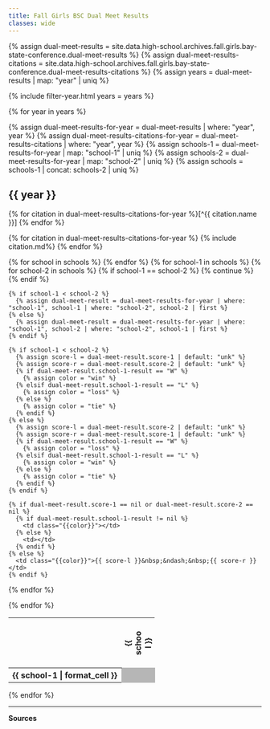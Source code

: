 ```yaml
---
title: Fall Girls BSC Dual Meet Results
classes: wide
---
```


<style>
  table {
    overflow: visible;
  }

  tbody tr:first-child th {
    height: 100px;
  }

  td {
    border: 1px solid #b6b6b6;
    text-align: center;
    padding: 0;
    width: 50px;
  }

  .school-name {
    transform: rotate(-90deg);
    max-width: 50px;
    width: 50px;
  }

  .neutral {
    background-color: #b6b6b6;
  }

  .win {
    background-color: #7abd91;
  }

  .loss {
    background-color: #ff6962;
  }

  .tie {
    background-color: #e8e8e8;
  }
</style>

{% assign dual-meet-results = site.data.high-school.archives.fall.girls.bay-state-conference.dual-meet-results %}
{% assign dual-meet-results-citations = site.data.high-school.archives.fall.girls.bay-state-conference.dual-meet-results-citations %}
{% assign years = dual-meet-results | map: "year" | uniq %}

{% include filter-year.html
  years = years %}

{% for year in years %}

<div class="filter-section" data-option="year" data-section="{{ year }}" markdown="1">

{% assign dual-meet-results-for-year = dual-meet-results | where: "year", year %}
{% assign dual-meet-results-citations-for-year = dual-meet-results-citations | where: "year", year %}
{% assign schools-1 = dual-meet-results-for-year | map: "school-1" | uniq %}
{% assign schools-2 = dual-meet-results-for-year | map: "school-2" | uniq %}
{% assign schools = schools-1 | concat: schools-2 | uniq %}

## {{ year }}

{% for citation in dual-meet-results-citations-for-year %}[^{{ citation.name }}] {% endfor %}

{% for citation in dual-meet-results-citations-for-year %}
  {% include citation.md%}
{% endfor %}

<table>
<tbody>
<tr>
  <th></th>
  {% for school in schools %}
    <th><div class="school-name">{{ school }}</div></th>
  {% endfor %}
</tr>
{% for school-1 in schools %}
<tr>
  <th style="width: min-content;">{{ school-1 | format_cell }}</th>
  {% for school-2 in schools %}
    {% if school-1 == school-2 %}
      <td class="neutral"></td>
      {% continue %}
    {% endif %}

    {% if school-1 < school-2 %}
      {% assign dual-meet-result = dual-meet-results-for-year | where: "school-1", school-1 | where: "school-2", school-2 | first %}
    {% else %}
      {% assign dual-meet-result = dual-meet-results-for-year | where: "school-1", school-2 | where: "school-2", school-1 | first %}
    {% endif %}

    {% if school-1 < school-2 %}
      {% assign score-l = dual-meet-result.score-1 | default: "unk" %}
      {% assign score-r = dual-meet-result.score-2 | default: "unk" %}
      {% if dual-meet-result.school-1-result == "W" %}
        {% assign color = "win" %}
      {% elsif dual-meet-result.school-1-result == "L" %}
        {% assign color = "loss" %}
      {% else %}
        {% assign color = "tie" %}
      {% endif %}
    {% else %}
      {% assign score-l = dual-meet-result.score-2 | default: "unk" %}
      {% assign score-r = dual-meet-result.score-1 | default: "unk" %}
      {% if dual-meet-result.school-1-result == "W" %}
        {% assign color = "loss" %}
      {% elsif dual-meet-result.school-1-result == "L" %}
        {% assign color = "win" %}
      {% else %}
        {% assign color = "tie" %}
      {% endif %}
    {% endif %}

    {% if dual-meet-result.score-1 == nil or dual-meet-result.score-2 == nil %}
      {% if dual-meet-result.school-1-result != nil %}
        <td class="{{color}}"></td>
      {% else %}
        <td></td>
      {% endif %}
    {% else %}
      <td class="{{color}}">{{ score-l }}&nbsp;&ndash;&nbsp;{{ score-r }}</td>
    {% endif %}
  {% endfor %}
</tr>
{% endfor %}
</tbody>
</table>

</div>

{% endfor %}

---

__Sources__
